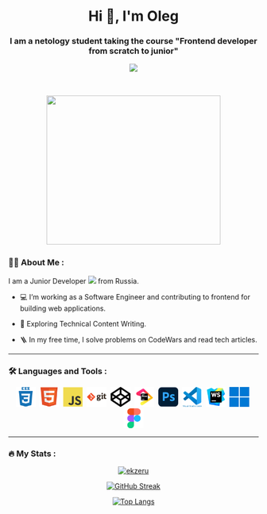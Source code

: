 <h1 align="center">Hi 👋, I'm Oleg</h1>
<h3 align="center">I am a netology student taking the course "Frontend developer from scratch to junior"</h3>

<div id="header" align="center">
  <img src="https://media.giphy.com/media/3kPDmoWdBpQPNhCnUG/giphy.gif" width="100"/>
</div>

<p align="center"><img src="https://komarev.com/ghpvc/?username=ekzeru&style=flat-square&color=blue" alt=""/></p>

<div align="center">
  <img src="https://media.giphy.com/media/73kKE9yqx9gSZDaB2e/giphy.gif" width="350" height="300"/>
</div>

### :man_technologist: About Me :
I am a Junior Developer <img src="https://media.giphy.com/media/WUlplcMpOCEmTGBtBW/giphy.gif" width="30"> from Russia.

- :computer: I’m working as a Software Engineer and contributing to frontend for building web applications.

- :open_book: Exploring Technical Content Writing.

- :ladder: In my free time, I solve problems on CodeWars and read tech articles.

---

### :hammer_and_wrench: Languages and Tools :

<div align="center">
  <img src="https://github.com/devicons/devicon/blob/master/icons/css3/css3-plain-wordmark.svg"  title="CSS3" alt="CSS" width="40" height="40"/>&nbsp;
  <img src="https://github.com/devicons/devicon/blob/master/icons/html5/html5-original.svg" title="HTML5" alt="HTML" width="40" height="40"/>&nbsp;
  <img src="https://github.com/devicons/devicon/blob/master/icons/javascript/javascript-original.svg" title="JavaScript" alt="JavaScript" width="40" height="40"/>&nbsp;
  <img src="https://github.com/devicons/devicon/blob/master/icons/git/git-original-wordmark.svg" title="Git" alt="Git" width="40" height="40"/>&nbsp;
  <img src="https://github.com/devicons/devicon/blob/master/icons/codepen/codepen-original.svg" title="Codepen" alt="Codepen" width="40" height="40"/>&nbsp;
  <img src="https://github.com/devicons/devicon/blob/master/icons/jetbrains/jetbrains-original.svg" title="JetBrains" alt="JetBrains" width="40" height="40"/>&nbsp;
  <img src="https://github.com/devicons/devicon/blob/master/icons/photoshop/photoshop-original.svg" title="Photoshop" alt="Photoshop" width="40" height="40"/>&nbsp;
  <img src="https://github.com/devicons/devicon/blob/master/icons/vscode/vscode-original-wordmark.svg" title="Visual Studio Code" alt="Visual Studio Code" width="40" height="40"/>&nbsp;
  <img src="https://github.com/devicons/devicon/blob/master/icons/webstorm/webstorm-original.svg" title="WebStorm" alt="WebStorm" width="40" height="40"/>&nbsp;
  <img src="https://github.com/devicons/devicon/blob/master/icons/windows11/windows11-original.svg" title="Windows 11" alt="Windows 11" width="40" height="40"/>&nbsp;
  <img src="https://github.com/devicons/devicon/blob/master/icons/figma/figma-original.svg" title="Figma" alt="Figma" width="40" height="40"/>
</div>

---

### :fire: My Stats :
<div align="center">

<a href="https://github.com/ryo-ma/github-profile-trophy"><img src="https://github-profile-trophy.vercel.app/?username=ekzeru" alt="ekzeru"></a>

  
[![GitHub Streak](https://github-readme-streak-stats.herokuapp.com?user=ekzeru)](https://git.io/streak-stats)

[![Top Langs](https://github-readme-stats.vercel.app/api/top-langs/?username=ekzeru&layout=compact)](https://github.com/anuraghazra/github-readme-stats)

</div>

